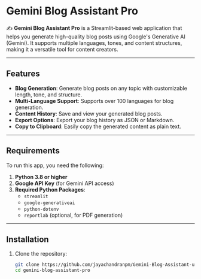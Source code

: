 # Gemini Blog Assistant Pro

✍️ **Gemini Blog Assistant Pro** is a Streamlit-based web application that helps you generate high-quality blog posts using Google's Generative AI (Gemini). It supports multiple languages, tones, and content structures, making it a versatile tool for content creators.

---

## Features

- **Blog Generation**: Generate blog posts on any topic with customizable length, tone, and structure.
- **Multi-Language Support**: Supports over 100 languages for blog generation.
- **Content History**: Save and view your generated blog posts.
- **Export Options**: Export your blog history as JSON or Markdown.
- **Copy to Clipboard**: Easily copy the generated content as plain text.

---

## Requirements

To run this app, you need the following:

1. **Python 3.8 or higher**
2. **Google API Key** (for Gemini API access)
3. **Required Python Packages**:
   - `streamlit`
   - `google-generativeai`
   - `python-dotenv`
   - `reportlab` (optional, for PDF generation)

---

## Installation

1. Clone the repository:
   ```bash
   git clone https://github.com/jayachandranpm/Gemini-Blog-Assistant-using-Steamlit.git
   cd gemini-blog-assistant-pro
   ```
